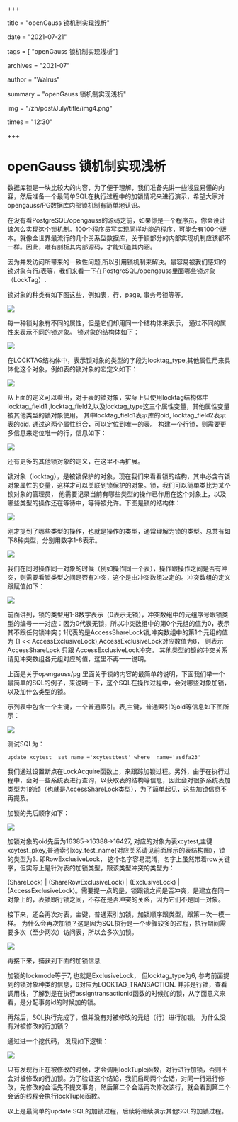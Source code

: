 +++

title =  "openGauss 锁机制实现浅析" 

date = "2021-07-21" 

tags = [ "openGauss 锁机制实现浅析"] 

archives = "2021-07" 

author = "Walrus" 

summary = "openGauss 锁机制实现浅析"

img = "/zh/post/July/title/img4.png\" 

times = "12:30"

+++

# openGauss 锁机制实现浅析<a name="ZH-CN_TOPIC_0000001179292093"></a>

数据库锁是一块比较大的内容，为了便于理解，我们准备先讲一些浅显易懂的内容，然后准备一个最简单SQL在执行过程中的加锁情况来进行演示，希望大家对opengauss/PG数据库内部锁机制有简单地认识。

在没有看PostgreSQL/opengauss的源码之前，如果你是一个程序员，你会设计该怎么实现这个锁机制。100个程序员写实现同样功能的程序，可能会有100个版本。就像全世界最流行的几个关系型数据库，关于锁部分的内部实现机制应该都不一样。因此，唯有剖析其内部源码，才能知道其内涵。

因为并发访问所带来的一致性问题,所以引用锁机制来解决。最容易被我们感知的锁对象有行/表等，我们来看一下在PostgreSQL/opengauss里面哪些锁对象（LockTag）.

锁对象的种类有如下图这些，例如表，行，page, 事务号锁等等。

![](figures/https-oss-emcsprod-public-modb-pro-wechatSpider-modb_20210721_35b53f3a-e9d8-11eb-a08b-00163e068ecd.png)

每一种锁对象有不同的属性，但是它们却用同一个结构体来表示， 通过不同的属性来表示不同的锁对象。 锁对象的结构体如下：

![](figures/https-oss-emcsprod-public-modb-pro-wechatSpider-modb_20210721_35d0ba44-e9d8-11eb-a08b-00163e068ecd.png)

在LOCKTAG结构体中，表示锁对象的类型的字段为locktag\_type,其他属性用来具体化这个对象，例如表的锁对象的宏定义如下：

![](figures/https-oss-emcsprod-public-modb-pro-wechatSpider-modb_20210721_35eab66a-e9d8-11eb-a08b-00163e068ecd.png)

从上面的定义可以看出，对于表的锁对象，实际上只使用locktag结构体中locktag\_field1 ,locktag\_field2,以及locktag\_type这三个属性变量，其他属性变量被其他类型的锁对象使用。 其中locktag\_field1表示库的oid, locktag\_field2表示表的oid. 通过这两个属性组合，可以定位到唯一的表。 构建一个行锁，则需要更多信息来定位唯一的行，信息如下：

![](figures/https-oss-emcsprod-public-modb-pro-wechatSpider-modb_20210721_36030a76-e9d8-11eb-a08b-00163e068ecd.png)

还有更多的其他锁对象的定义，在这里不再扩展。

锁对象（locktag），是被锁保护的对象，现在我们来看看锁的结构，其中必含有锁对象属性的变量，这样才可以关联到锁保护的对象。锁，我们可以简单类比为某个锁对象的管理员， 他需要记录当前有哪些类型的操作已作用在这个对象上，以及哪些类型的操作还在等待中，等待被允许。下图是锁的结构体：

![](figures/https-oss-emcsprod-public-modb-pro-wechatSpider-modb_20210721_361a3890-e9d8-11eb-a08b-00163e068ecd.png)

刚才提到了哪些类型的操作，也就是操作的类型，通常理解为锁的类型。总共有如下8种类型，分别用数字1-8表示。

![](figures/https-oss-emcsprod-public-modb-pro-wechatSpider-modb_20210721_3632182a-e9d8-11eb-a08b-00163e068ecd.png)

我们在同时操作同一对象的时候（例如操作同一个表），操作跟操作之间是否有冲突，则需要看锁类型之间是否有冲突，这个是由冲突数组决定的。冲突数组的定义跟赋值如下：

![](figures/https-oss-emcsprod-public-modb-pro-wechatSpider-modb_20210721_367bf634-e9d8-11eb-a08b-00163e068ecd.png)

前面讲到，锁的类型用1-8数字表示（0表示无锁），冲突数组中的元组序号跟锁类型的编号一一对应：因为0代表无锁，所以冲突数组中的第0个元组的值为0，表示其不跟任何锁冲突；1代表的是AccessShareLock锁,冲突数组中的第1个元组的值为 \(1 << AccessExclusiveLock\),AccessExclusiveLock对应数值为8， 则表示AccessShareLock 只跟 AccessExclusiveLock冲突。 其他类型的锁的冲突关系请见冲突数组各元组对应的值，这里不再一一说明。

上面是关于opengauss/pg 里面关于锁的内容的最简单的说明，下面我们举一个最简单的SQL的例子，来说明一下，这个SQL在操作过程中，会对哪些对象加锁，以及加什么类型的锁。

示列表中包含一个主键，一个普通索引。表,主键，普通索引的oid等信息如下图所示：

![](figures/https-oss-emcsprod-public-modb-pro-wechatSpider-modb_20210721_3695b43e-e9d8-11eb-a08b-00163e068ecd.png)

测试SQL为：

```
update xcytest  set name ='xcytesttest' where  name='asdfa23'
```

我们通过设置断点在LockAcquire函数上，来跟踪加锁过程。另外，由于在执行过程中，会对一些系统表进行查询，以获取表的结构等信息，因此会对很多系统表加类型为1的锁（也就是AccessShareLock类型），为了简单起见，这些加锁信息不再提及。

加锁的先后顺序如下：

![](figures/https-oss-emcsprod-public-modb-pro-wechatSpider-modb_20210721_36b659aa-e9d8-11eb-a08b-00163e068ecd.png)

加锁对象的oid先后为16385-\>16388-\>16427, 对应的对象为表xcytest,主键xcytest\_pkey,普通索引xcy\_test\_name\(对应关系请见前面展示的表结构图），锁的类型为3. 即RowExclusiveLock， 这个名字容易混淆，名字上虽然带着row关键字，但实际上是针对表的加锁类型，跟该类型冲突的类型为：

\(ShareLock\) | \(ShareRowExclusiveLock\) | \(ExclusiveLock\) | \(AccessExclusiveLock\)。需要提一点的是，锁跟锁之间是否冲突，是建立在同一对象上的，表锁跟行锁之间，不存在是否冲突的关系，因为它们不是同一对象。

接下来，还会再次对表，主键，普通索引加锁，加锁顺序跟类型，跟第一次一模一样。  为什么会再次加锁？这是因为SQL执行是一个步骤较多的过程，执行期间需要多次（至少两次）访问表，所以会多次加锁。

![](figures/https-oss-emcsprod-public-modb-pro-wechatSpider-modb_20210721_370122b4-e9d8-11eb-a08b-00163e068ecd.png)

再接下来，捕获到下面的加锁信息

加锁的lockmode等于7, 也就是ExclusiveLock， 但locktag\_type为6, 参考前面提到的锁对象种类的信息，6对应为LOCKTAG\_TRANSACTION.  并非是行锁，查看调用栈，了解到是在执行assigntransactionid函数的时候加的锁，从字面意义来看，是分配事务id的时候加的锁。

再然后，SQL执行完成了，但并没有对被修改的元组（行）进行加锁。 为什么没有对被修改的行加锁？

通过进一个挖代码， 发现如下逻辑：

![](figures/https-oss-emcsprod-public-modb-pro-wechatSpider-modb_20210721_374c758e-e9d8-11eb-a08b-00163e068ecd.png)

只有发现行正在被修改的时候，才会调用lockTuple函数，对行进行加锁，否则不会对被修改的行加锁。为了验证这个结论，我们启动两个会话，对同一行进行修改，先修改的会话先不提交事务，然后第二个会话再次修改该行，就会看到第二个会话的线程会执行lockTuple函数。

以上是最简单的update SQL的加锁过程，后续将继续演示其他SQL的加锁过程。

